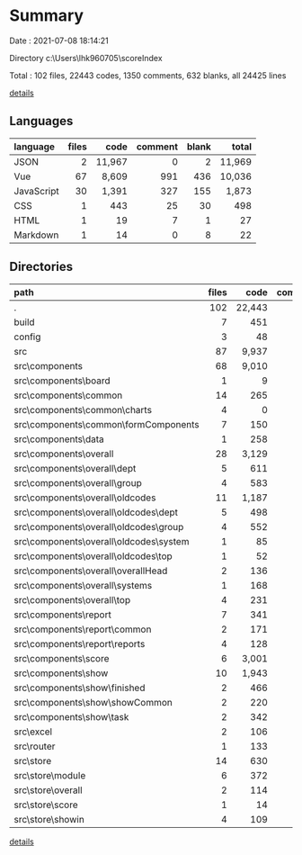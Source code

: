 # Summary

Date : 2021-07-08 18:14:21

Directory c:\Users\lhk960705\scoreIndex

Total : 102 files,  22443 codes, 1350 comments, 632 blanks, all 24425 lines

[details](details.md)

## Languages
| language | files | code | comment | blank | total |
| :--- | ---: | ---: | ---: | ---: | ---: |
| JSON | 2 | 11,967 | 0 | 2 | 11,969 |
| Vue | 67 | 8,609 | 991 | 436 | 10,036 |
| JavaScript | 30 | 1,391 | 327 | 155 | 1,873 |
| CSS | 1 | 443 | 25 | 30 | 498 |
| HTML | 1 | 19 | 7 | 1 | 27 |
| Markdown | 1 | 14 | 0 | 8 | 22 |

## Directories
| path | files | code | comment | blank | total |
| :--- | ---: | ---: | ---: | ---: | ---: |
| . | 102 | 22,443 | 1,350 | 632 | 24,425 |
| build | 7 | 451 | 52 | 56 | 559 |
| config | 3 | 48 | 102 | 38 | 188 |
| src | 87 | 9,937 | 1,187 | 525 | 11,649 |
| src\components | 68 | 9,010 | 1,011 | 460 | 10,481 |
| src\components\board | 1 | 9 | 0 | 4 | 13 |
| src\components\common | 14 | 265 | 14 | 38 | 317 |
| src\components\common\charts | 4 | 0 | 0 | 4 | 4 |
| src\components\common\formComponents | 7 | 150 | 6 | 21 | 177 |
| src\components\data | 1 | 258 | 19 | 6 | 283 |
| src\components\overall | 28 | 3,129 | 644 | 243 | 4,016 |
| src\components\overall\dept | 5 | 611 | 114 | 51 | 776 |
| src\components\overall\group | 4 | 583 | 103 | 54 | 740 |
| src\components\overall\oldcodes | 11 | 1,187 | 362 | 84 | 1,633 |
| src\components\overall\oldcodes\dept | 5 | 498 | 118 | 38 | 654 |
| src\components\overall\oldcodes\group | 4 | 552 | 241 | 38 | 831 |
| src\components\overall\oldcodes\system | 1 | 85 | 2 | 5 | 92 |
| src\components\overall\oldcodes\top | 1 | 52 | 1 | 3 | 56 |
| src\components\overall\overallHead | 2 | 136 | 12 | 14 | 162 |
| src\components\overall\systems | 1 | 168 | 21 | 10 | 199 |
| src\components\overall\top | 4 | 231 | 13 | 22 | 266 |
| src\components\report | 7 | 341 | 58 | 26 | 425 |
| src\components\report\common | 2 | 171 | 48 | 8 | 227 |
| src\components\report\reports | 4 | 128 | 4 | 15 | 147 |
| src\components\score | 6 | 3,001 | 154 | 73 | 3,228 |
| src\components\show | 10 | 1,943 | 117 | 64 | 2,124 |
| src\components\show\finished | 2 | 466 | 11 | 12 | 489 |
| src\components\show\showCommon | 2 | 220 | 15 | 11 | 246 |
| src\components\show\task | 2 | 342 | 8 | 11 | 361 |
| src\excel | 2 | 106 | 12 | 26 | 144 |
| src\router | 1 | 133 | 6 | 6 | 145 |
| src\store | 14 | 630 | 147 | 25 | 802 |
| src\store\module | 6 | 372 | 23 | 5 | 400 |
| src\store\overall | 2 | 114 | 0 | 2 | 116 |
| src\store\score | 1 | 14 | 0 | 0 | 14 |
| src\store\showin | 4 | 109 | 124 | 16 | 249 |

[details](details.md)